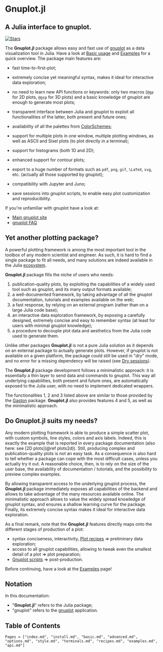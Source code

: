 # Gnuplot.jl
## A Julia interface to gnuplot.
[![Stars](https://img.shields.io/github/stars/gcalderone/Gnuplot.jl?style=social)](https://github.com/gcalderone/Gnuplot.jl)


The **Gnuplot.jl** package allows easy and fast use of [gnuplot](http://gnuplot.info/) as a data visualization tool in Julia.  Have a look at [Basic usage](@ref) and [Examples](@ref) for a quick overview.  The package main features are:

- fast time-to-first-plot;

- extremely concise yet meaningful syntax, makes it ideal for interactive data exploration;

- no need to learn new API functions or keywords: only two macros (`@gp` for 2D plots, `@gsp` for 3D plots) and a basic knowledge of gnuplot are enough to generate most plots;

- transparent interface between Julia and gnuplot to exploit all functionalities of the latter, both present and future ones;

- availability of all the palettes from [ColorSchemes](https://github.com/JuliaGraphics/ColorSchemes.jl);

- support for multiple plots in one window, multiple plotting windows, as well as ASCII and Sixel plots (to plot directly in a terminal);

- support for histograms (both 1D and 2D);

- enhanced support for contour plots;

- export to a huge number of formats such as `pdf`, `png`, `gif`, ``\LaTeX``, `svg`, etc. (actually all those supported by gnuplot);

- compatibility with Jupyter and Juno;

- save sessions into gnuplot scripts, to enable easy plot customization and reproducibility.

If you're unfamiliar with gnuplot have a look at:
- [Main gnuplot site](http://gnuplot.info/)
- [gnuplot FAQ](http://gnuplot.info/faq/index.html)


## Yet another plotting package?

A powerful plotting framework is among the most important tool in the toolbox of any modern scientist and engineer.  As such, it is hard to find a single package to fit all needs, and many solutions are indeed available in the Julia [ecosystem](https://github.com/JuliaPlots).

**Gnuplot.jl** package fills the niche of users who needs:
1. publication-quality plots, by exploiting the capabilities of a widely used tool such as gnuplot, and its many output formats available;
1. a well-documented framework, by taking advantage of all the gnuplot documentation, tutorials and examples available on the web;
1. a fast response, by relying on an external program (rather than on a large Julia code base);
1. an interactive data exploration framework, by exposing a carefully designed, extremely concise and easy to remember syntax (at least for users with minimal gnuplot knowledge);
1. a procedure to decouple plot data and aesthetics from the Julia code used to generate them.

Unlike other packages **Gnuplot.jl** is not a pure Julia solution as it depends on an external package to actually generate plots.  However, if gnuplot is not available on a given platform, the package could still be used in "*dry*" mode, and no error for a missing dependency will be raised (see [Dry sessions](@ref)).

The **Gnuplot.jl** package development follows a minimalistic approach: it is essentially a thin layer to send data and commands to gnuplot.  This way all underlying capabilities, both present and future ones, are automatically exposed to the Julia user, with no need to implement dedicated wrappers.

The functionalities 1, 2 and 3 listed above are similar to those provided by the [Gaston](https://github.com/mbaz/Gaston.jl) package.  **Gnuplot.jl** also provides features 4 and 5, as well as the minimalistic approach.


## Do Gnuplot.jl suits my needs?

Any modern plotting framework is able to produce a simple scatter plot, with custom symbols, line styles, colors and axis labels.  Indeed, this is exactly the example that is reported in every package documentation (also here: see [2D plots](@ref plots2d)). Still, producing complex and publication-quality plots is not an easy task.  As a consequence is also hard to tell whether a package can cope with the most difficult cases, unless you actually try it out.  A reasonable choice, then, is to rely on the size of the user base, the availability of documentation / tutorials, and the possibility to preview complex examples.

By allowing transparent access to the underlying gnuplot process, the **Gnuplot.jl** package immediately exposes all capabilities of the backend and allows to take advantage of the many resources available online.  The minimalistic approach allows to value the widely spread knowledge of gnuplot syntax, and ensures a shallow learning curve for the package.  Finally, its extremely concise syntax makes it ideal for interactive data exploration.

As a final remark, note that the **Gnuplot.jl** features directly maps onto the different stages of production of a plot:
- syntax conciseness, interactivity, [Plot recipes](@ref) => preliminary data exploration;
- access to all gnuplot capabilities, allowing to tweak even the smallest detail of a plot => plot preparation;
- [Gnuplot scripts](@ref) => post-production.

Before continuing, have a look at the [Examples](@ref) page!


## Notation
In this documentation:
- "**Gnuplot.jl**" refers to the Julia package;
- "gnuplot" refers to the [gnuplot](http://gnuplot.info/) application.


## Table of Contents
```@contents
Pages = ["index.md", "install.md", "basic.md", "advanced.md", "options.md", "style.md", "terminals.md", "recipes.md", "examples.md", "api.md"]
```
